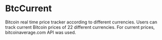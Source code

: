 # BtcCurrent
Bitcoin real time price tracker according to different currencies. 
Users can track current Bitcoin prices of 22 different currencies. 
For current prices, bitcoinaverage.com API was used.  
